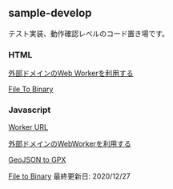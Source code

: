 ## sample-develop
テスト実装、動作確認レベルのコード置き場です。

### HTML
[外部ドメインのWeb Workerを利用する](https://blog.abct93.com/sample-develop/html/SampleWorker.html)

[File To Binary](https://blog.abct93.com/sample-develop/html/BinaryWorker.html)

### Javascript
[Worker URL](https://blog.abct93.com/sample-develop/js/WorkerUrl.js)

[外部ドメインのWebWorkerを利用する](https://blog.abct93.com/sample-develop/js/SampleWorker.js)

[GeoJSON to GPX](https://blog.abct93.com/sample-develop/js/GpxConvert.js)

[File to Binary](https://blog.abct93.com/sample-develop/js/File2Binary.js)
最終更新日: 2020/12/27
